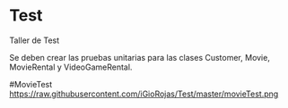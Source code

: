 # Test
Taller de Test

Se deben crear las pruebas unitarias para las clases Customer, Movie, MovieRental y VideoGameRental.

#MovieTest
https://raw.githubusercontent.com/iGioRojas/Test/master/movieTest.png


